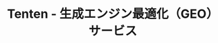 ---
title: "Tenten - 生成エンジン最適化（GEO）サービス"
description: "TentenのエキスパートGEOサービスでAI検索結果を支配。ChatGPT、Gemini、その他のAIプラットフォームで可視性を最大化。"
language: "ja"
hero:
  title: "AI検索結果を支配する"
  subtitle: "エキスパートの生成エンジン最適化（GEO）でビジネスを未来に備えよう。顧客が質問する際に、ChatGPT、Gemini、その他のAIプラットフォームで発見されましょう。"
  ctaText: "AI検索支配を開始"
  stats:
    - number: "85%"
      label: "2025年までにAI駆動の検索になる"
    - number: "3倍"
      label: "AI応答での可視性向上"
problem:
  title: "AI検索革命が到来"
  subtitle: "従来のSEOではもう十分ではありません。競合他社は既にAI検索エンジンの最適化を行っています。"
  items:
    - title: "AI検索が支配的に"
      description: "ChatGPT、Gemini、Bing Chatが新しい検索エンジンになっています。お客様はGoogleで検索する代わりに、AIに質問しています。"
    - title: "従来のSEOが失敗"
      description: "AIエンジンはGoogleのようにウェブサイトをランク付けしません。コンテンツを表面化するための専門的な最適化戦略が必要です。"
    - title: "競合他社が先行"
      description: "早期採用者は既にAI検索トラフィックを獲得しており、他の企業は取り残されています。顧客を奪われないようにしましょう。"
solution:
  title: "TentenのGEOアドバンテージ"
  subtitle: "私たちは生成エンジン最適化の専門家です。AIエンジンがあなたの業界の質問に答える際に、ブランドを特集してもらいましょう。"
  items:
    - icon: "🎯"
      title: "GEO監査・分析"
      description: "AIエンジンが現在あなたのブランドをどのように認識しているかの詳細分析。最適化のギャップと機会を特定します。"
    - icon: "🔧"
      title: "技術的AI最適化"
      description: "AIクローラーと言語モデル専用に設計されたスキーママークアップ、構造化データ、技術的SEO。"
    - icon: "📝"
      title: "AI最適化コンテンツ"
      description: "AIエンジンが優先する質問に答える長文（1500-3000語）の権威構築コンテンツ。"
    - icon: "📊"
      title: "パフォーマンス追跡"
      description: "ChatGPT、Gemini、Claude、その他のAIプラットフォームでの可視性を詳細な月次レポートでモニタリング。"
    - icon: "🚀"
      title: "権威構築"
      description: "AI駆動の検索結果であなたの専門知識を確立する戦略的ブランド言及と引用。"
    - icon: "💬"
      title: "専用サポート"
      description: "戦略を最適化し、アルゴリズムの変更に対応するエキスパートGEOスペシャリストが利用可能。"
pricing:
  title: "GEOパッケージを選択"
  subtitle: "実証済みのGEO戦略でAI検索の未来に投資しましょう"
  plans:
    - name: "スタンダードGEO"
      price: "$2,390"
      period: "/月"
      featured: false
      features:
        - "✓ GEO監査"
        - "✓ 技術的SEO"
        - "✓ GEO分析レポート"
        - "✓ キーワードマトリックス"
        - "✓ 8本の長文記事（1500-3000語）"
        - "✓ 月次レポート"
      ctaText: "開始する"
    - name: "プレミアムGEO"
      price: "$5,290"
      period: "/月"
      featured: true
      badge: "最も人気"
      features:
        - "✓ スタンダードの全て"
        - "✓ 30本の長文記事（1500-3000語）"
        - "✓ 専用コミュニケーションチャンネル"
        - "✓ 12時間以内のサポートチケット対応"
        - "✓ 隔週レポート"
        - "✓ 優先AIプラットフォーム最適化"
      ctaText: "支配を開始"
socialProof:
  title: "先進的ブランドに信頼されています"
  subtitle: "AI検索時代で既に勝利している企業に参加しましょう"
  stats:
    - number: "500+"
      label: "AI検索クエリ最適化"
    - number: "150%"
      label: "平均可視性向上"
    - number: "24/7"
      label: "AIプラットフォーム監視"
finalCta:
  title: "AI検索革命で取り残されないように"
  subtitle: "競合他社は既にAI検索の最適化を行っています。待つ日々はAI駆動の結果に失われる潜在顧客です。"
  ctaText: "今すぐGEO戦略を開始"
footer:
  tagline: "AI検索最適化の未来をリード"
  contactText: "お問い合わせ"
---